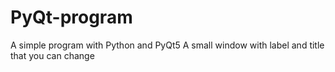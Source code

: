 # PyQt-program
A simple program with Python and PyQt5
A small window with label and title that you can change
